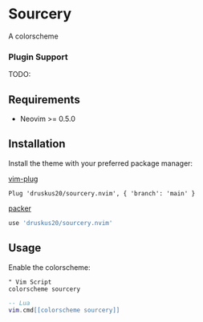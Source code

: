 # Sourcery

A colorscheme

### Plugin Support

TODO: 

## Requirements

- Neovim >= 0.5.0

## Installation

Install the theme with your preferred package manager:

[vim-plug](https://github.com/junegunn/vim-plug)

```vim
Plug 'druskus20/sourcery.nvim', { 'branch': 'main' }
```

[packer](https://github.com/wbthomason/packer.nvim)

```lua
use 'druskus20/sourcery.nvim'
```

## Usage

Enable the colorscheme:

```vim
" Vim Script
colorscheme sourcery
```

```lua
-- Lua
vim.cmd[[colorscheme sourcery]]
```

